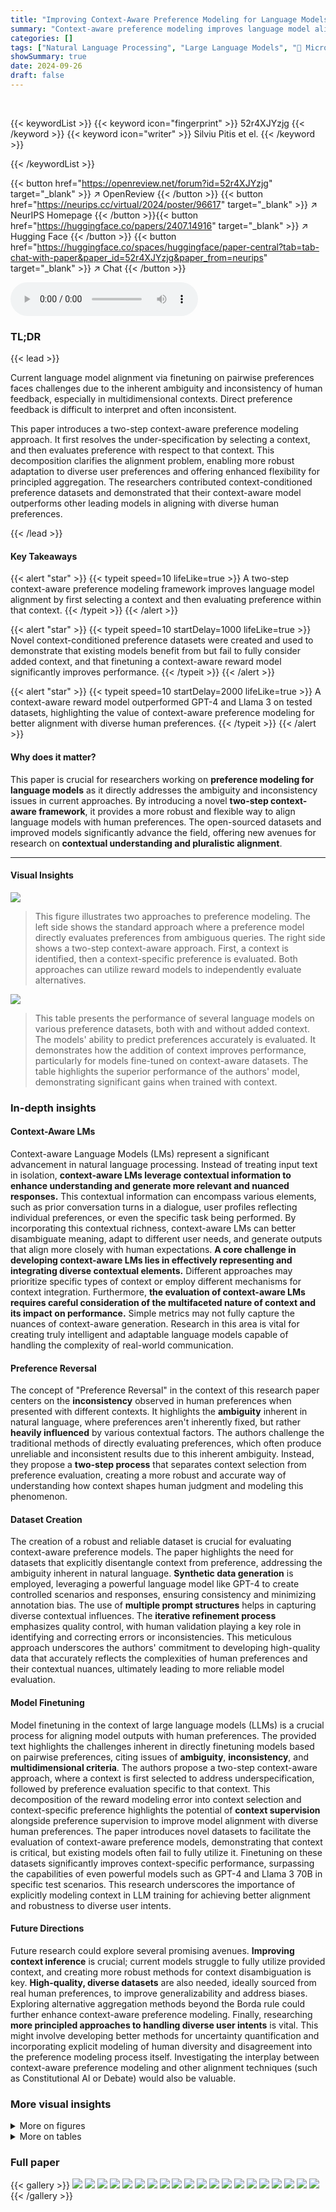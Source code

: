 ```yaml
---
title: "Improving Context-Aware Preference Modeling for Language Models"
summary: "Context-aware preference modeling improves language model alignment by resolving ambiguity through a two-step process: context selection followed by context-specific preference evaluation.  The approa..."
categories: []
tags: ["Natural Language Processing", "Large Language Models", "🏢 Microsoft Research",]
showSummary: true
date: 2024-09-26
draft: false
---
```


<br>

{{< keywordList >}}
{{< keyword icon="fingerprint" >}} 52r4XJYzjg {{< /keyword >}}
{{< keyword icon="writer" >}} Silviu Pitis et el. {{< /keyword >}}
 
{{< /keywordList >}}

{{< button href="https://openreview.net/forum?id=52r4XJYzjg" target="_blank" >}}
↗ OpenReview
{{< /button >}}
{{< button href="https://neurips.cc/virtual/2024/poster/96617" target="_blank" >}}
↗ NeurIPS Homepage
{{< /button >}}{{< button href="https://huggingface.co/papers/2407.14916" target="_blank" >}}
↗ Hugging Face
{{< /button >}}
{{< button href="https://huggingface.co/spaces/huggingface/paper-central?tab=tab-chat-with-paper&paper_id=52r4XJYzjg&paper_from=neurips" target="_blank" >}}
↗ Chat
{{< /button >}}



<audio controls>
    <source src="https://ai-paper-reviewer.com/52r4XJYzjg/podcast.wav" type="audio/wav">
    Your browser does not support the audio element.
</audio>


### TL;DR


{{< lead >}}

Current language model alignment via finetuning on pairwise preferences faces challenges due to the inherent ambiguity and inconsistency of human feedback, especially in multidimensional contexts.  Direct preference feedback is difficult to interpret and often inconsistent. 

This paper introduces a two-step context-aware preference modeling approach. It first resolves the under-specification by selecting a context, and then evaluates preference with respect to that context.  This decomposition clarifies the alignment problem, enabling more robust adaptation to diverse user preferences and offering enhanced flexibility for principled aggregation.  The researchers contributed context-conditioned preference datasets and demonstrated that their context-aware model outperforms other leading models in aligning with diverse human preferences.

{{< /lead >}}


#### Key Takeaways

{{< alert "star" >}}
{{< typeit speed=10 lifeLike=true >}} A two-step context-aware preference modeling framework improves language model alignment by first selecting a context and then evaluating preference within that context. {{< /typeit >}}
{{< /alert >}}

{{< alert "star" >}}
{{< typeit speed=10 startDelay=1000 lifeLike=true >}} Novel context-conditioned preference datasets were created and used to demonstrate that existing models benefit from but fail to fully consider added context, and that finetuning a context-aware reward model significantly improves performance. {{< /typeit >}}
{{< /alert >}}

{{< alert "star" >}}
{{< typeit speed=10 startDelay=2000 lifeLike=true >}} A context-aware reward model outperformed GPT-4 and Llama 3 on tested datasets, highlighting the value of context-aware preference modeling for better alignment with diverse human preferences. {{< /typeit >}}
{{< /alert >}}

#### Why does it matter?
This paper is crucial for researchers working on **preference modeling for language models** as it directly addresses the ambiguity and inconsistency issues in current approaches. By introducing a novel **two-step context-aware framework**, it provides a more robust and flexible way to align language models with human preferences.  The open-sourced datasets and improved models significantly advance the field, offering new avenues for research on **contextual understanding and pluralistic alignment**.

------
#### Visual Insights



![](https://ai-paper-reviewer.com/52r4XJYzjg/figures_1_1.jpg)

> This figure illustrates two approaches to preference modeling. The left side shows the standard approach where a preference model directly evaluates preferences from ambiguous queries. The right side shows a two-step context-aware approach.  First, a context is identified, then a context-specific preference is evaluated.  Both approaches can utilize reward models to independently evaluate alternatives.





![](https://ai-paper-reviewer.com/52r4XJYzjg/tables_2_1.jpg)

> This table presents the performance of several language models on various preference datasets, both with and without added context.  The models' ability to predict preferences accurately is evaluated.  It demonstrates how the addition of context improves performance, particularly for models fine-tuned on context-aware datasets. The table highlights the superior performance of the authors' model, demonstrating significant gains when trained with context.





### In-depth insights


#### Context-Aware LMs
Context-aware Language Models (LMs) represent a significant advancement in natural language processing.  Instead of treating input text in isolation, **context-aware LMs leverage contextual information to enhance understanding and generate more relevant and nuanced responses.** This contextual information can encompass various elements, such as prior conversation turns in a dialogue, user profiles reflecting individual preferences, or even the specific task being performed. By incorporating this contextual richness, context-aware LMs can better disambiguate meaning, adapt to different user needs, and generate outputs that align more closely with human expectations.  **A core challenge in developing context-aware LMs lies in effectively representing and integrating diverse contextual elements.**  Different approaches may prioritize specific types of context or employ different mechanisms for context integration.  Furthermore, **the evaluation of context-aware LMs requires careful consideration of the multifaceted nature of context and its impact on performance.**  Simple metrics may not fully capture the nuances of context-aware generation. Research in this area is vital for creating truly intelligent and adaptable language models capable of handling the complexity of real-world communication.

#### Preference Reversal
The concept of "Preference Reversal" in the context of this research paper centers on the **inconsistency** observed in human preferences when presented with different contexts.  It highlights the **ambiguity** inherent in natural language, where preferences aren't inherently fixed, but rather **heavily influenced** by various contextual factors.  The authors challenge the traditional methods of directly evaluating preferences, which often produce unreliable and inconsistent results due to this inherent ambiguity.  Instead, they propose a **two-step process** that separates context selection from preference evaluation, creating a more robust and accurate way of understanding how context shapes human judgment and modeling this phenomenon.

#### Dataset Creation
The creation of a robust and reliable dataset is crucial for evaluating context-aware preference models.  The paper highlights the need for datasets that explicitly disentangle context from preference, addressing the ambiguity inherent in natural language.  **Synthetic data generation** is employed, leveraging a powerful language model like GPT-4 to create controlled scenarios and responses, ensuring consistency and minimizing annotation bias.  The use of **multiple prompt structures** helps in capturing diverse contextual influences. The **iterative refinement process** emphasizes quality control, with human validation playing a key role in identifying and correcting errors or inconsistencies.  This meticulous approach underscores the authors' commitment to developing high-quality data that accurately reflects the complexities of human preferences and their contextual nuances, ultimately leading to more reliable model evaluation.

#### Model Finetuning
Model finetuning in the context of large language models (LLMs) is a crucial process for aligning model outputs with human preferences.  The provided text highlights the challenges inherent in directly finetuning models based on pairwise preferences, citing issues of **ambiguity**, **inconsistency**, and **multidimensional criteria**.  The authors propose a two-step context-aware approach, where a context is first selected to address underspecification, followed by preference evaluation specific to that context. This decomposition of the reward modeling error into context selection and context-specific preference highlights the potential of **context supervision** alongside preference supervision to improve model alignment with diverse human preferences.  The paper introduces novel datasets to facilitate the evaluation of context-aware preference models, demonstrating that context is critical, but existing models often fail to fully utilize it.  Finetuning on these datasets significantly improves context-specific performance, surpassing the capabilities of even powerful models such as GPT-4 and Llama 3 70B in specific test scenarios.  This research underscores the importance of explicitly modeling context in LLM training for achieving better alignment and robustness to diverse user intents.

#### Future Directions
Future research could explore several promising avenues. **Improving context inference** is crucial; current models struggle to fully utilize provided context, and creating more robust methods for context disambiguation is key.  **High-quality, diverse datasets** are also needed, ideally sourced from real human preferences,  to improve generalizability and address biases. Exploring alternative aggregation methods beyond the Borda rule could further enhance context-aware preference modeling.  Finally, researching **more principled approaches to handling diverse user intents** is vital. This might involve developing better methods for uncertainty quantification and incorporating explicit modeling of human diversity and disagreement into the preference modeling process itself. Investigating the interplay between context-aware preference modeling and other alignment techniques (such as Constitutional AI or Debate) would also be valuable.


### More visual insights

<details>
<summary>More on figures
</summary>


![](https://ai-paper-reviewer.com/52r4XJYzjg/figures_1_2.jpg)

> The figure shows the performance comparison of different language models on various preference prediction datasets. The models are evaluated with and without additional context. The results demonstrate that incorporating context significantly improves the models' agreement with gold labels, and the proposed context-aware reward model outperforms other models on most datasets.


![](https://ai-paper-reviewer.com/52r4XJYzjg/figures_9_1.jpg)

> This figure displays the performance of different language models on various preference prediction tasks.  It shows that adding context significantly improves the models' accuracy.  The authors' model, Mistral CARM, achieves the highest accuracy across multiple benchmarks, demonstrating the effectiveness of their context-aware approach.


![](https://ai-paper-reviewer.com/52r4XJYzjg/figures_21_1.jpg)

> This figure illustrates two approaches to preference modeling: the standard approach and the context-aware approach.  The standard approach directly evaluates preferences using a preference model without explicitly considering the context. The context-aware approach, however, first identifies a relevant context and then uses a context-specific preference model to evaluate the preferences.  Both approaches can utilize reward models to independently evaluate alternatives before making a final preference judgment.


![](https://ai-paper-reviewer.com/52r4XJYzjg/figures_22_1.jpg)

> The figure illustrates two approaches to preference modeling. The left side shows the standard approach where a preference model directly evaluates preferences from queries. The right side introduces a context-aware approach where the model first identifies the context and then evaluates preferences with respect to that context. Both approaches use reward models to evaluate alternatives, and the context-aware method is highlighted as a way to handle ambiguities in preference queries.


![](https://ai-paper-reviewer.com/52r4XJYzjg/figures_24_1.jpg)

> This figure illustrates two approaches to preference modeling. The standard approach uses a preference model to directly evaluate preferences, which can be ambiguous when the context is unspecified.  The proposed context-aware approach involves a two-step process: (1) identifying the context and (2) evaluating the context-specific preference using a reward model. This approach is designed to address ambiguity and improve alignment with human preferences by making contextual assumptions explicit.


</details>




<details>
<summary>More on tables
</summary>


![](https://ai-paper-reviewer.com/52r4XJYzjg/tables_7_1.jpg)
> This table presents the performance of various models on four different datasets: RPR Criteria, RPR Scenarios, Preference Bench, and Multifaceted Bench.  For each dataset, the model's performance is shown with and without the addition of context. The results demonstrate that adding context generally improves the model's performance. Notably, the authors' model, which was finetuned on the RPR datasets, significantly outperforms the unfinetuned version.  The table highlights the importance of context in accurate preference prediction.

![](https://ai-paper-reviewer.com/52r4XJYzjg/tables_7_2.jpg)
> This table presents the results of evaluating several language models' performance on adversarial contexts.  The models were tested on two types of adversarial contexts: nonsense criteria (where the ideal response is nonsensical) and negative criteria (where the ideal response is of low quality). The table shows that most models struggle with these adversarial contexts, often ignoring the context and producing responses similar to those generated without context. The authors' fine-tuned context-aware reward model (Mistral CARM) performs better than other smaller models but still has room for improvement.

![](https://ai-paper-reviewer.com/52r4XJYzjg/tables_8_1.jpg)
> This table presents the performance of various language models on three general preference datasets (HHH, Reward Bench, and Chatbot Arena) with and without added context.  The models are evaluated on their ability to predict human preferences.  The table shows that adding context generally improves performance, especially for the authors' model (Mistral CARM).  The performance is broken down by dataset, with and without context and with different levels of context provided (teacher or oracle context).

![](https://ai-paper-reviewer.com/52r4XJYzjg/tables_8_2.jpg)
> This table presents the results of an experiment where five different user profiles were used to label preferences in the RPR test set.  The goal was to determine if a single context (user profile) could effectively capture preference across a range of prompts. The table shows the performance of several language models, including the authors' finetuned CARM model, on this task.  The results suggest that a single context can be quite effective, and that the authors' model performs better than even GPT-4 in interpreting profile-based preferences.

![](https://ai-paper-reviewer.com/52r4XJYzjg/tables_9_1.jpg)
> This table presents the results of an experiment where five different user profiles were used to annotate a dataset of preferences.  The goal was to see how well a model could infer a user's preferences from a small number of samples.  The table shows that even with only two samples, the model could make reasonably accurate predictions, and accuracy increased as the number of samples increased. The results suggest that a single, well-defined context can be sufficient to capture a wide range of user preferences.

![](https://ai-paper-reviewer.com/52r4XJYzjg/tables_22_1.jpg)
> This table presents the performance of several language models on various context-specific datasets.  The 'NC' column shows performance without using any context, while the 'CTX' column shows performance with context. The table highlights the improvement in performance when context is added, especially for the authors' fine-tuned model (Mistral CARM) which significantly outperforms the other models on the test set.

![](https://ai-paper-reviewer.com/52r4XJYzjg/tables_23_1.jpg)
> This table presents the performance of several models on various datasets that evaluate preference with and without context. The results show that adding context generally improves the model's performance and demonstrates the impact of finetuning on a new dataset (RPR) in enhancing the context-aware preference modeling capabilities.

![](https://ai-paper-reviewer.com/52r4XJYzjg/tables_24_1.jpg)
> This table presents the performance of various language models on several context-specific datasets. The 'NC' column represents the performance without using any context, while the 'CTX' column indicates the performance with context. The results show that adding context generally improves the models' performance in evaluating preference, especially in datasets where context is essential. This table also highlights that the model finetuned using the Reasonable Preference Reversal (RPR) datasets significantly outperforms the unfinetuned model on these datasets.

</details>




### Full paper

{{< gallery >}}
<img src="https://ai-paper-reviewer.com/52r4XJYzjg/1.png" class="grid-w50 md:grid-w33 xl:grid-w25" />
<img src="https://ai-paper-reviewer.com/52r4XJYzjg/2.png" class="grid-w50 md:grid-w33 xl:grid-w25" />
<img src="https://ai-paper-reviewer.com/52r4XJYzjg/3.png" class="grid-w50 md:grid-w33 xl:grid-w25" />
<img src="https://ai-paper-reviewer.com/52r4XJYzjg/4.png" class="grid-w50 md:grid-w33 xl:grid-w25" />
<img src="https://ai-paper-reviewer.com/52r4XJYzjg/5.png" class="grid-w50 md:grid-w33 xl:grid-w25" />
<img src="https://ai-paper-reviewer.com/52r4XJYzjg/6.png" class="grid-w50 md:grid-w33 xl:grid-w25" />
<img src="https://ai-paper-reviewer.com/52r4XJYzjg/7.png" class="grid-w50 md:grid-w33 xl:grid-w25" />
<img src="https://ai-paper-reviewer.com/52r4XJYzjg/8.png" class="grid-w50 md:grid-w33 xl:grid-w25" />
<img src="https://ai-paper-reviewer.com/52r4XJYzjg/9.png" class="grid-w50 md:grid-w33 xl:grid-w25" />
<img src="https://ai-paper-reviewer.com/52r4XJYzjg/10.png" class="grid-w50 md:grid-w33 xl:grid-w25" />
<img src="https://ai-paper-reviewer.com/52r4XJYzjg/11.png" class="grid-w50 md:grid-w33 xl:grid-w25" />
<img src="https://ai-paper-reviewer.com/52r4XJYzjg/12.png" class="grid-w50 md:grid-w33 xl:grid-w25" />
<img src="https://ai-paper-reviewer.com/52r4XJYzjg/13.png" class="grid-w50 md:grid-w33 xl:grid-w25" />
<img src="https://ai-paper-reviewer.com/52r4XJYzjg/14.png" class="grid-w50 md:grid-w33 xl:grid-w25" />
<img src="https://ai-paper-reviewer.com/52r4XJYzjg/15.png" class="grid-w50 md:grid-w33 xl:grid-w25" />
<img src="https://ai-paper-reviewer.com/52r4XJYzjg/16.png" class="grid-w50 md:grid-w33 xl:grid-w25" />
<img src="https://ai-paper-reviewer.com/52r4XJYzjg/17.png" class="grid-w50 md:grid-w33 xl:grid-w25" />
<img src="https://ai-paper-reviewer.com/52r4XJYzjg/18.png" class="grid-w50 md:grid-w33 xl:grid-w25" />
<img src="https://ai-paper-reviewer.com/52r4XJYzjg/19.png" class="grid-w50 md:grid-w33 xl:grid-w25" />
<img src="https://ai-paper-reviewer.com/52r4XJYzjg/20.png" class="grid-w50 md:grid-w33 xl:grid-w25" />
{{< /gallery >}}
